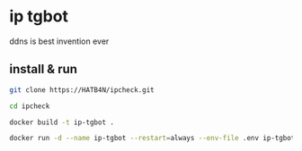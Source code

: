 # ip tgbot
ddns is best invention ever

## install & run
```bash
git clone https://HATB4N/ipcheck.git

cd ipcheck

docker build -t ip-tgbot .

docker run -d --name ip-tgbot --restart=always --env-file .env ip-tgbot
```